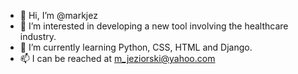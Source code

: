 - 👋 Hi, I’m @markjez
- 👀 I’m interested in developing a new tool involving the healthcare industry.
- 🌱 I’m currently learning Python, CSS, HTML and Django.
- 📫 I can be reached at m_jeziorski@yahoo.com

<!---
markjez/markjez is a ✨ special ✨ repository because its `README.md` (this file) appears on your GitHub profile.
You can click the Preview link to take a look at your changes.
--->
